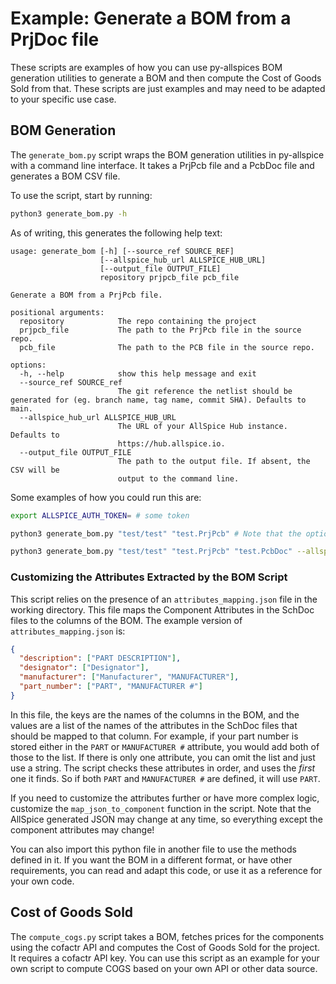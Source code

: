 # Example: Generate a BOM from a PrjDoc file

These scripts are examples of how you can use py-allspices BOM generation
utilities to generate a BOM and then compute the Cost of Goods Sold from that.
These scripts are just examples and may need to be adapted to your specific use
case.

## BOM Generation

The `generate_bom.py` script wraps the BOM generation utilities in py-allspice
with a command line interface. It takes a PrjPcb file and a PcbDoc file and
generates a BOM CSV file.

To use the script, start by running:

```bash
python3 generate_bom.py -h
```

As of writing, this generates the following help text:

```
usage: generate_bom [-h] [--source_ref SOURCE_REF]
                    [--allspice_hub_url ALLSPICE_HUB_URL]
                    [--output_file OUTPUT_FILE]
                    repository prjpcb_file pcb_file

Generate a BOM from a PrjPcb file.

positional arguments:
  repository            The repo containing the project
  prjpcb_file           The path to the PrjPcb file in the source repo.
  pcb_file              The path to the PCB file in the source repo.

options:
  -h, --help            show this help message and exit
  --source_ref SOURCE_ref
                        The git reference the netlist should be generated for (eg. branch name, tag name, commit SHA). Defaults to main.
  --allspice_hub_url ALLSPICE_HUB_URL
                        The URL of your AllSpice Hub instance. Defaults to
                        https://hub.allspice.io.
  --output_file OUTPUT_FILE
                        The path to the output file. If absent, the CSV will be
                        output to the command line.
```

Some examples of how you could run this are:

```bash
export ALLSPICE_AUTH_TOKEN= # some token

python3 generate_bom.py "test/test" "test.PrjPcb" # Note that the options are not required!

python3 generate_bom.py "test/test" "test.PrjPcb" "test.PcbDoc" --allspice_hub_url "https://my.selfhosted.example.org" --output_file bom.csv
```

### Customizing the Attributes Extracted by the BOM Script

This script relies on the presence of an `attributes_mapping.json` file in the
working directory. This file maps the Component Attributes in the SchDoc files
to the columns of the BOM. The example version of `attributes_mapping.json` is:

```json
{
  "description": ["PART DESCRIPTION"],
  "designator": ["Designator"],
  "manufacturer": ["Manufacturer", "MANUFACTURER"],
  "part_number": ["PART", "MANUFACTURER #"]
}
```

In this file, the keys are the names of the columns in the BOM, and the values
are a list of the names of the attributes in the SchDoc files that should be
mapped to that column. For example, if your part number is stored either in the
`PART` or `MANUFACTURER #` attribute, you would add both of those to the list.
If there is only one attribute, you can omit the list and just use a string. The
script checks these attributes in order, and uses the _first_ one it finds. So
if both `PART` and `MANUFACTURER #` are defined, it will use `PART`.

If you need to customize the attributes further or have more complex logic,
customize the `map_json_to_component` function in the script. Note that the
AllSpice generated JSON may change at any time, so everything except the
component attributes may change!

You can also import this python file in another file to use the methods defined
in it. If you want the BOM in a different format, or have other requirements,
you can read and adapt this code, or use it as a reference for your own code.

## Cost of Goods Sold

The `compute_cogs.py` script takes a BOM, fetches prices for the components
using the cofactr API and computes the Cost of Goods Sold for the project. It
requires a cofactr API key. You can use this script as an example for your own
script to compute COGS based on your own API or other data source.
